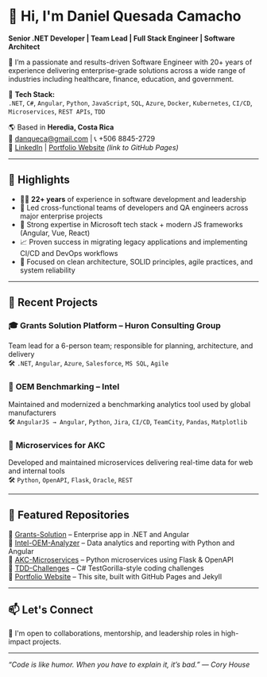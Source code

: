 # 👋 Hi, I'm Daniel Quesada Camacho

**Senior .NET Developer | Team Lead | Full Stack Engineer | Software Architect**

💼 I’m a passionate and results-driven Software Engineer with 20+ years of experience delivering enterprise-grade solutions across a wide range of industries including healthcare, finance, education, and government.

🧰 **Tech Stack:**  
`.NET`, `C#`, `Angular`, `Python`, `JavaScript`, `SQL`, `Azure`, `Docker`, `Kubernetes`, `CI/CD`, `Microservices`, `REST APIs`, `TDD`

🌎 Based in **Heredia, Costa Rica**  
📧 danqueca@gmail.com | 📞 +506 8845-2729  
🔗 [LinkedIn](https://www.linkedin.com/in/daniel-quesada-826199104/) | [Portfolio Website](#) *(link to GitHub Pages)*  

---

## 🚀 Highlights

- 🧑‍💻 **22+ years** of experience in software development and leadership
- 👥 Led cross-functional teams of developers and QA engineers across major enterprise projects
- 🧠 Strong expertise in Microsoft tech stack + modern JS frameworks (Angular, Vue, React)
- 📈 Proven success in migrating legacy applications and implementing CI/CD and DevOps workflows
- 🎯 Focused on clean architecture, SOLID principles, agile practices, and system reliability

---

## 🔧 Recent Projects

### 🎓 **Grants Solution Platform – Huron Consulting Group**
Team lead for a 6-person team; responsible for planning, architecture, and delivery  
🛠️ `.NET`, `Angular`, `Azure`, `Salesforce`, `MS SQL`, `Agile`

### 🧪 **OEM Benchmarking – Intel**
Maintained and modernized a benchmarking analytics tool used by global manufacturers  
🛠️ `AngularJS → Angular`, `Python`, `Jira`, `CI/CD`, `TeamCity`, `Pandas`, `Matplotlib`

### 🐶 **Microservices for AKC**
Developed and maintained microservices delivering real-time data for web and internal tools  
🛠️ `Python`, `OpenAPI`, `Flask`, `Oracle`, `REST`

---

## 📂 Featured Repositories

📌 [Grants-Solution](#) – Enterprise app in .NET and Angular  
📌 [Intel-OEM-Analyzer](#) – Data analytics and reporting with Python and Angular  
📌 [AKC-Microservices](#) – Python microservices using Flask & OpenAPI  
📌 [TDD-Challenges](#) – C# TestGorilla-style coding challenges  
📌 [Portfolio Website](#) – This site, built with GitHub Pages and Jekyll  

---

## 📫 Let's Connect
💬 I'm open to collaborations, mentorship, and leadership roles in high-impact projects.

---

_“Code is like humor. When you have to explain it, it’s bad.” — Cory House_

